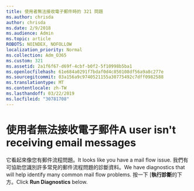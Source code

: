 ```yaml
---
title: 使用者無法接收電子郵件時的 321 問題
ms.author: chrisda
author: chrisda
ms.date: 2/9/2018
ms.audience: Admin
ms.topic: article
ROBOTS: NOINDEX, NOFOLLOW
localization_priority: Normal
ms.collection: Adm_O365
ms.custom: 321
ms.assetid: 2a1f6f67-d69f-4cbf-b0f2-5f10998b5ba1
ms.openlocfilehash: 61e684a0291f7bdaf0d4c850108df56a9a8c277e
ms.sourcegitcommit: 03a156a9c9740521155a30775492c7dff0982588
ms.translationtype: MT
ms.contentlocale: zh-TW
ms.lasthandoff: 03/22/2019
ms.locfileid: "30781708"
---
```

# <a name="a-user-isnt-receiving-email-messages"></a><span data-ttu-id="837e3-102">使用者無法接收電子郵件</span><span class="sxs-lookup"><span data-stu-id="837e3-102">A user isn't receiving email messages</span></span>

<span data-ttu-id="837e3-103">它看起來像您有郵件流程問題。</span><span class="sxs-lookup"><span data-stu-id="837e3-103">It looks like you have a mail flow issue.</span></span> <span data-ttu-id="837e3-104">我們有可協助您識別許多常見的郵件流程問題的診斷資料。</span><span class="sxs-lookup"><span data-stu-id="837e3-104">We have diagnostics that will help identify many common mail flow problems.</span></span> <span data-ttu-id="837e3-105">按一下 [**執行診斷**的下方。</span><span class="sxs-lookup"><span data-stu-id="837e3-105">Click **Run Diagnostics** below.</span></span> 
 